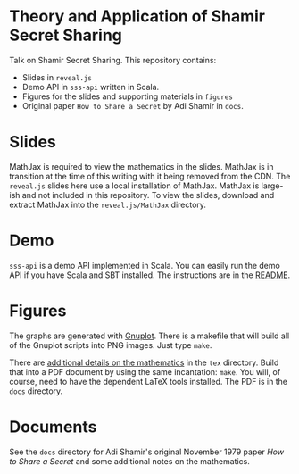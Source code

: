 # Theory and Application of Shamir Secret Sharing

Talk on Shamir Secret Sharing. This repository contains:

* Slides in `reveal.js`
* Demo API in `sss-api` written in Scala.
* Figures for the slides and supporting materials in `figures`
* Original paper `How to Share a Secret` by Adi Shamir in `docs`.


# Slides

MathJax is required to view the mathematics in the slides. MathJax is in
transition at the time of this writing with it being removed from the CDN.
The `reveal.js` slides here use a local installation of MathJax. MathJax
is large-ish and not included in this repository. To view the slides, download
and extract MathJax into the `reveal.js/MathJax` directory.


# Demo

`sss-api` is a demo API implemented in Scala. You can easily run the demo API
if you have Scala and SBT installed. The instructions are in the
[README](sss-api).


# Figures

The graphs are generated with [Gnuplot](http://gnuplot.info). There is a
makefile that will build all of the Gnuplot scripts into PNG images. Just
type `make`.

There are [additional details on the mathematics](docs/notes.pdf) in the
`tex` directory.  Build that into a PDF document by using the same
incantation: `make`. You will, of course, need to have the dependent LaTeX
tools installed. The PDF is in the `docs` directory.

# Documents

See the `docs` directory for Adi Shamir's original November 1979 paper
*How to Share a Secret* and some additional notes on the mathematics.
